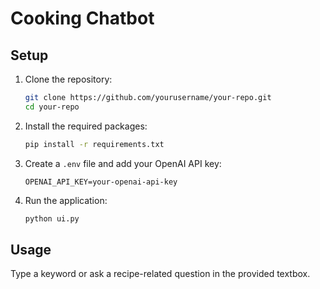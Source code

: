 # Cooking Chatbot

## Setup

1. Clone the repository:

    ```sh
    git clone https://github.com/yourusername/your-repo.git
    cd your-repo
    ```

2. Install the required packages:

    ```sh
    pip install -r requirements.txt
    ```

3. Create a `.env` file and add your OpenAI API key:

    ```plaintext
    OPENAI_API_KEY=your-openai-api-key
    ```

4. Run the application:

    ```sh
    python ui.py
    ```

## Usage

Type a keyword or ask a recipe-related question in the provided textbox.
